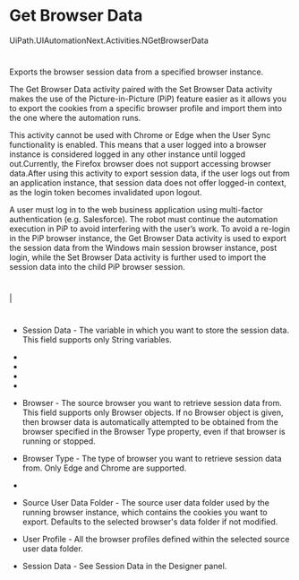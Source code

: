 ﻿# Get Browser Data

UiPath.UIAutomationNext.Activities.NGetBrowserData

# 

Exports the browser session data from a specified browser instance.



The Get Browser Data activity paired with the Set Browser Data activity makes the
                use of the Picture-in-Picture (PiP) feature
                easier as it allows you to export the cookies from a specific browser profile and
                import them into the one where the automation runs.

This activity cannot be used with Chrome or Edge when the User Sync functionality is enabled.
                    This means that a user logged into a browser instance is considered logged in
                    any other instance until logged out.Currently, the Firefox browser does not support accessing browser data.After using this activity to export session
                            data, if the user logs out from an application instance, that session data does
                            not offer logged-in context, as the login token becomes invalidated upon
                            logout.

A user must log in to the web
                business application using multi-factor authentication (e.g. Salesforce). The robot
                must continue the automation execution in PiP to avoid interfering with the user’s
                work. To avoid a re-login in the PiP browser instance, the Get Browser Data
                activity is used to export the session data from the Windows main session browser
                instance, post login, while the Set Browser Data activity is further used to
                import the session data into the child PiP browser session.

# 

|

# 



* Session Data - The variable in which you want to store the session data. This field supports only String variables.





* 
* 
* 
* 



* Browser - The source browser you want to retrieve session data from. This field supports only Browser objects. If no Browser object is given, then browser data is automatically attempted to be obtained from the browser specified in the Browser Type property, even if that browser is running or stopped.
* Browser Type - The type of browser you want to retrieve session data from. Only Edge and Chrome are supported.



* 



* Source User Data Folder - The source user data folder used by the running browser instance, which contains the cookies you want to export. Defaults to the selected browser's data folder if not modified.
* User Profile - All the browser profiles defined within the selected source user data folder.



* Session Data - See Session Data in the Designer panel.
